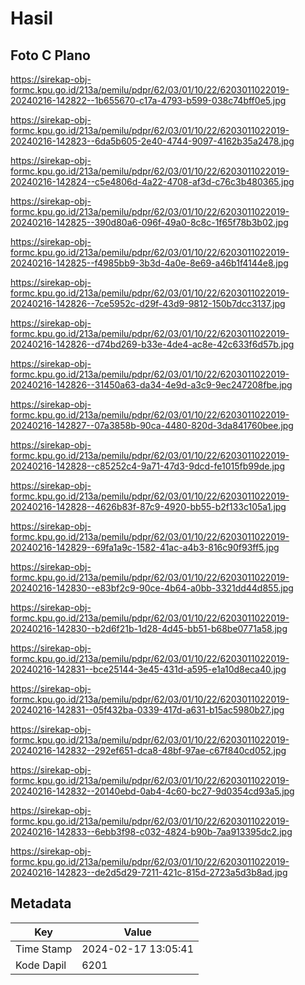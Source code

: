 # Hasil

## Foto C Plano

https://sirekap-obj-formc.kpu.go.id/213a/pemilu/pdpr/62/03/01/10/22/6203011022019-20240216-142822--1b655670-c17a-4793-b599-038c74bff0e5.jpg

https://sirekap-obj-formc.kpu.go.id/213a/pemilu/pdpr/62/03/01/10/22/6203011022019-20240216-142823--6da5b605-2e40-4744-9097-4162b35a2478.jpg

https://sirekap-obj-formc.kpu.go.id/213a/pemilu/pdpr/62/03/01/10/22/6203011022019-20240216-142824--c5e4806d-4a22-4708-af3d-c76c3b480365.jpg

https://sirekap-obj-formc.kpu.go.id/213a/pemilu/pdpr/62/03/01/10/22/6203011022019-20240216-142825--390d80a6-096f-49a0-8c8c-1f65f78b3b02.jpg

https://sirekap-obj-formc.kpu.go.id/213a/pemilu/pdpr/62/03/01/10/22/6203011022019-20240216-142825--f4985bb9-3b3d-4a0e-8e69-a46b1f4144e8.jpg

https://sirekap-obj-formc.kpu.go.id/213a/pemilu/pdpr/62/03/01/10/22/6203011022019-20240216-142826--7ce5952c-d29f-43d9-9812-150b7dcc3137.jpg

https://sirekap-obj-formc.kpu.go.id/213a/pemilu/pdpr/62/03/01/10/22/6203011022019-20240216-142826--d74bd269-b33e-4de4-ac8e-42c633f6d57b.jpg

https://sirekap-obj-formc.kpu.go.id/213a/pemilu/pdpr/62/03/01/10/22/6203011022019-20240216-142826--31450a63-da34-4e9d-a3c9-9ec247208fbe.jpg

https://sirekap-obj-formc.kpu.go.id/213a/pemilu/pdpr/62/03/01/10/22/6203011022019-20240216-142827--07a3858b-90ca-4480-820d-3da841760bee.jpg

https://sirekap-obj-formc.kpu.go.id/213a/pemilu/pdpr/62/03/01/10/22/6203011022019-20240216-142828--c85252c4-9a71-47d3-9dcd-fe1015fb99de.jpg

https://sirekap-obj-formc.kpu.go.id/213a/pemilu/pdpr/62/03/01/10/22/6203011022019-20240216-142828--4626b83f-87c9-4920-bb55-b2f133c105a1.jpg

https://sirekap-obj-formc.kpu.go.id/213a/pemilu/pdpr/62/03/01/10/22/6203011022019-20240216-142829--69fa1a9c-1582-41ac-a4b3-816c90f93ff5.jpg

https://sirekap-obj-formc.kpu.go.id/213a/pemilu/pdpr/62/03/01/10/22/6203011022019-20240216-142830--e83bf2c9-90ce-4b64-a0bb-3321dd44d855.jpg

https://sirekap-obj-formc.kpu.go.id/213a/pemilu/pdpr/62/03/01/10/22/6203011022019-20240216-142830--b2d6f21b-1d28-4d45-bb51-b68be0771a58.jpg

https://sirekap-obj-formc.kpu.go.id/213a/pemilu/pdpr/62/03/01/10/22/6203011022019-20240216-142831--bce25144-3e45-431d-a595-e1a10d8eca40.jpg

https://sirekap-obj-formc.kpu.go.id/213a/pemilu/pdpr/62/03/01/10/22/6203011022019-20240216-142831--05f432ba-0339-417d-a631-b15ac5980b27.jpg

https://sirekap-obj-formc.kpu.go.id/213a/pemilu/pdpr/62/03/01/10/22/6203011022019-20240216-142832--292ef651-dca8-48bf-97ae-c67f840cd052.jpg

https://sirekap-obj-formc.kpu.go.id/213a/pemilu/pdpr/62/03/01/10/22/6203011022019-20240216-142832--20140ebd-0ab4-4c60-bc27-9d0354cd93a5.jpg

https://sirekap-obj-formc.kpu.go.id/213a/pemilu/pdpr/62/03/01/10/22/6203011022019-20240216-142833--6ebb3f98-c032-4824-b90b-7aa913395dc2.jpg

https://sirekap-obj-formc.kpu.go.id/213a/pemilu/pdpr/62/03/01/10/22/6203011022019-20240216-142823--de2d5d29-7211-421c-815d-2723a5d3b8ad.jpg


## Metadata

| Key        | Value               |
| ---------- | ------------------- |
| Time Stamp | 2024-02-17 13:05:41 |
| Kode Dapil | 6201                |



